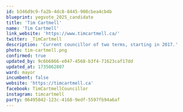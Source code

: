 ```yaml
---
id: b346d9c9-fa2b-4dc8-8445-908cbea4cb4b
blueprint: yegvote_2025_candidate
title: 'Tim Cartmell'
name: 'Tim Cartmell'
link_website: 'https://www.timcartmell.ca/'
twitter: _TimCartmell
description: 'Current councillor of two terms, starting in 2017.'
photo: tim-cartmell.png
confirmed: true
updated_by: 9c6b6866-e047-4568-b3f4-71623caf17dd
updated_at: 1735062807
ward: mayor
incumbent: false
website: 'https://timcartmell.ca'
facebook: TimCartmellCouncillor
instagram: timcartmell
party: 06495042-123c-4168-9edf-5597fb94a6af
---
```

